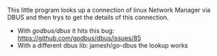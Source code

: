 This little program looks up a connection of linux Network Manager via DBUS and then trys
to get the details of this connection.

* With *godbus/dbus* it hits this bug: https://github.com/godbus/dbus/issues/85
* With a different dbus lib: jamesh/go-dbus the lookup works